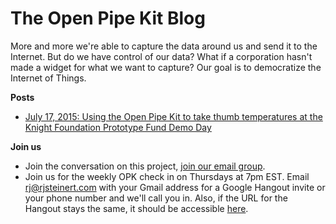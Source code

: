 # The Open Pipe Kit Blog
<div class="alert alert-info" role="alert">More and more we're able to capture the data around us and send it to the Internet. But do we have control of our data? What if a corporation hasn't made a widget for what we want to capture? Our goal is to democratize the Internet of Things.</div> 

__Posts__
- [July 17, 2015: Using the Open Pipe Kit to take thumb temperatures at the Knight Foundation Prototype Fund Demo Day](knight-foundation-prototype-demo-day/README.md)

__Join us__
- Join the conversation on this project, [join our email group](https://groups.google.com/forum/#!forum/open-pipe-kit).
- Join us for the weekly OPK check in on Thursdays at 7pm EST. Email rj@rjsteinert.com  with your Gmail address for a Google Hangout invite or your phone number and we'll call you in. Also, if the URL for the Hangout stays the same, it should be accessible [here](https://plus.google.com/hangouts/_/rjsteinert.com).
